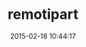 ---
layout: post
title:  "remotipart"
repo:   "JangoSteve/remotipart"
date:   2015-02-18 10:44:17
gemurl: http://opensource.alfajango.com/remotipart/
---
